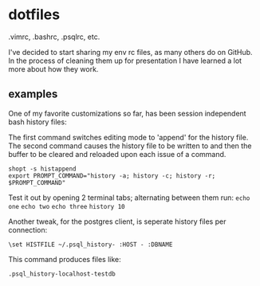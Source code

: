 dotfiles
========

.vimrc, .bashrc, .psqlrc, etc.

I've decided to start sharing my env rc files, as many others do on GitHub. In the process of cleaning them up for presentation I have learned a lot more about how they work.

examples
--------

One of my favorite customizations so far, has been session independent bash history files:

The first command switches editing mode to 'append' for the history file. The second command causes the history file to be written to and then the buffer to be cleared and reloaded upon each issue of a command.

    shopt -s histappend
    export PROMPT_COMMAND="history -a; history -c; history -r; $PROMPT_COMMAND"

Test it out by opening 2 terminal tabs; alternating between them run: `echo one` `echo two` `echo three` `history 10`

Another tweak, for the postgres client, is seperate history files per connection:

    \set HISTFILE ~/.psql_history- :HOST - :DBNAME

This command produces files like:

    .psql_history-localhost-testdb
